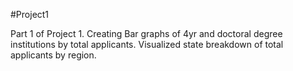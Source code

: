 #Project1

Part 1 of Project 1. Creating Bar graphs of 4yr and doctoral degree institutions by total applicants. 
Visualized state breakdown of total applicants by region. 

![]()
![]()
